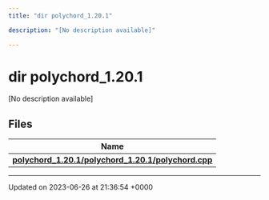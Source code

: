```yaml
---
title: "dir polychord_1.20.1"

description: "[No description available]"

---
```


# dir polychord_1.20.1

[No description available]

## Files

| Name           |
| -------------- |
| **[polychord_1.20.1/polychord_1.20.1/polychord.cpp](/documentation/code/files/polychord__1_820_81_2polychord_8cpp/#file-polychord-1-20-1-polychord-1-20-1-polychord-cpp)**  |






-------------------------------

Updated on 2023-06-26 at 21:36:54 +0000
